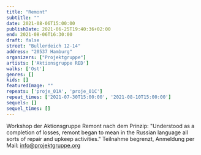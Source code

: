 ```yaml
---
title: "Remont"
subtitle: ""
date: 2021-08-06T15:00:00
publishDate: 2021-06-25T19:40:36+02:00
end: 2021-08-06T16:30:00
draft: false
street: "Bullerdeich 12-14"
address: "20537 Hamburg"
organizers: ["Projektgruppe"]
artists: ['Aktionsgruppe RED']
walks: ['Ost']
genres: []
kids: []
featuredImage: ""
repeats: ['proje_01A', 'proje_01C']
repeat_times: ['2021-07-30T15:00:00', '2021-08-10T15:00:00']
sequels: []
sequel_times: []
---
```


Workshop der Aktionsgruppe Remont nach dem Prinzip:  "Understood as a completion of losses, remont began to mean in the Russian language all sorts of repair and upkeep activities." Teilnahme begrenzt, Anmeldung per Mail: info@projektgruppe.org